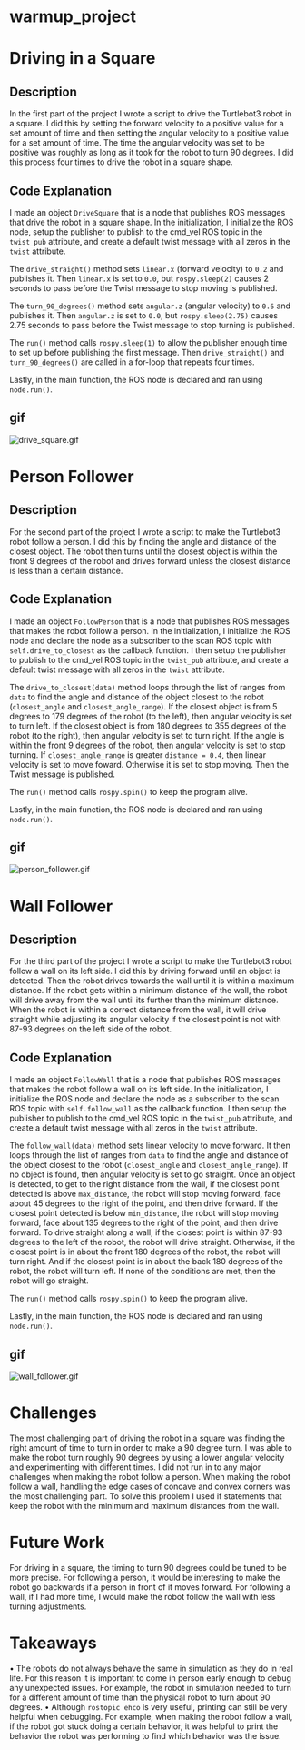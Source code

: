 # warmup_project
# Driving in a Square
## Description
In the first part of the project I wrote a script to drive the Turtlebot3 robot in a square. I did this by setting the forward velocity to a positive value for a set amount of time and then setting the angular velocity to a positive value for a set amount of time. The time the angular velocity was set to be positive was roughly as long as it took for the robot to turn 90 degrees. I did this process four times to drive the robot in a square shape.

## Code Explanation
I made an object `DriveSquare` that is a node that publishes ROS messages that drive the robot in a square shape. In the initialization, I initialize the ROS node, setup the publisher to publish to the cmd_vel ROS topic in the `twist_pub` attribute, and create a default twist message with all zeros in the `twist` attribute.

The `drive_straight()` method sets `linear.x` (forward velocity) to `0.2` and publishes it. Then `linear.x` is set to `0.0`, but `rospy.sleep(2)` causes 2 seconds to pass before the Twist message to stop moving is published.

The `turn_90_degrees()` method sets `angular.z` (angular velocity) to `0.6` and publishes it. Then `angular.z` is set to `0.0`, but `rospy.sleep(2.75)` causes 2.75 seconds to pass before the Twist message to stop turning is published.

The `run()` method calls `rospy.sleep(1)` to allow the publisher enough time to set up before publishing the first message. Then `drive_straight()` and `turn_90_degrees()` are called in a for-loop that repeats four times.

Lastly, in the main function, the ROS node is declared and ran using `node.run()`.
## gif
![drive_square.gif](https://github.com/KendrickXie/warmup_project/blob/main/gifs/drive_square.gif)

# Person Follower
## Description
For the second part of the project I wrote a script to make the Turtlebot3 robot follow a person. I did this by finding the angle and distance of the closest object. The robot then turns until the closest object is within the front 9 degrees of the robot and drives forward unless the closest distance is less than a certain distance.
## Code Explanation
I made an object `FollowPerson` that is a node that publishes ROS messages that makes the robot follow a person. In the initialization, I initialize the ROS node and declare the node as a subscriber to the scan ROS topic with `self.drive_to_closest` as the callback function. I then setup the publisher to publish to the cmd_vel ROS topic in the `twist_pub` attribute, and create a default twist message with all zeros in the `twist` attribute.

The `drive_to_closest(data)` method loops through the list of ranges from `data` to find the angle and distance of the object closest to the robot (`closest_angle` and `closest_angle_range`). If the closest object is from 5 degrees to 179 degrees of the robot (to the left), then angular velocity is set to turn left. If the closest object is from 180 degrees to 355 degrees of the robot (to the right), then angular velocity is set to turn right. If the angle is within the front 9 degrees of the robot, then angular velocity is set to stop turning. If `closest_angle_range` is greater `distance = 0.4`, then linear velocity is set to move foward. Otherwise it is set to stop moving. Then the Twist message is published.

The `run()` method calls `rospy.spin()` to keep the program alive.

Lastly, in the main function, the ROS node is declared and ran using `node.run()`.
## gif
![person_follower.gif](https://github.com/KendrickXie/warmup_project/blob/main/gifs/person_follower.gif)

# Wall Follower
## Description
For the third part of the project I wrote a script to make the Turtlebot3 robot follow a wall on its left side. I did this by driving forward until an object is detected. Then the robot drives towards the wall until it is within a maximum distance. If the robot gets within a minimum distance of the wall, the robot will drive away from the wall until its further than the minimum distance. When the robot is within a correct distance from the wall, it will drive straight while adjusting its angular velocity if the closest point is not with 87-93 degrees on the left side of the robot.
## Code Explanation
I made an object `FollowWall` that is a node that publishes ROS messages that makes the robot follow a wall on its left side. In the initialization, I initialize the ROS node and declare the node as a subscriber to the scan ROS topic with `self.follow_wall` as the callback function. I then setup the publisher to publish to the cmd_vel ROS topic in the `twist_pub` attribute, and create a default twist message with all zeros in the `twist` attribute.

The `follow_wall(data)` method sets linear velocity to move forward. It then loops through the list of ranges from `data` to find the angle and distance of the object closest to the robot (`closest_angle` and `closest_angle_range`). If no object is found, then angular velocity is set to go straight. Once an object is detected, to get to the right distance from the wall, if the closest point detected is above `max_distance`, the robot will stop moving forward, face about 45 degrees to the right of the point, and then drive forward. If the closest point detected is below `min_distance`, the robot will stop moving forward, face about 135 degrees to the right of the point, and then drive forward. To drive straight along a wall, if the closest point is within 87-93 degrees to the left of the robot, the robot will drive straight. Otherwise, if the closest point is in about the front 180 degrees of the robot, the robot will turn right. And if the closest point is in about the back 180 degrees of the robot, the robot will turn left. If none of the conditions are met, then the robot will go straight.

The `run()` method calls `rospy.spin()` to keep the program alive.

Lastly, in the main function, the ROS node is declared and ran using `node.run()`.
## gif
![wall_follower.gif](https://github.com/KendrickXie/warmup_project/blob/main/gifs/wall_follower.gif)

# Challenges
The most challenging part of driving the robot in a square was finding the right amount of time to turn in order to make a 90 degree turn. I was able to make the robot turn roughly 90 degrees by using a lower angular velocity and experimenting with different times. I did not run in to any major challenges when making the robot follow a person. When making the robot follow a wall, handling the edge cases of concave and convex corners was the most challenging part. To solve this problem I used if statements that keep the robot with the minimum and maximum distances from the wall.

# Future Work
For driving in a square, the timing to turn 90 degrees could be tuned to be more precise. For following a person, it would be interesting to make the robot go backwards if a person in front of it moves forward. For following a wall, if I had more time, I would make the robot follow the wall with less turning adjustments.

# Takeaways
• The robots do not always behave the same in simulation as they do in real life. For this reason it is important to come in person early enough to debug any unexpected issues. For example, the robot in simulation needed to turn for a different amount of time than the physical robot to turn about 90 degrees.
• Although `rostopic ehco` is very useful, printing can still be very helpful when debugging. For example, when making the robot follow a wall, if the robot got stuck doing a certain behavior, it was helpful to print the behavior the robot was performing to find which behavior was the issue.
